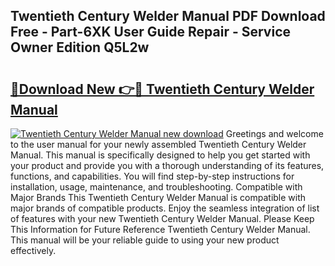 ## Twentieth Century Welder Manual PDF Download Free - Part-6XK User Guide Repair - Service Owner Edition Q5L2w

# <h2><a href="http://bc90051.oget.top/?id=Twentieth+Century+Welder+Manual">🔗Download New 👉🔴 Twentieth Century Welder Manual</a></h2>

[![Twentieth Century Welder Manual new download](https://i.imgur.com/5g1atiW.png)](http://bc90051.oget.top/?id=Twentieth+Century+Welder+Manual)
Greetings and welcome to the user manual for your newly assembled Twentieth Century Welder Manual. This manual is specifically designed to help you get started with your product and provide you with a thorough understanding of its features, functions, and capabilities. You will find step-by-step instructions for installation, usage, maintenance, and troubleshooting. Compatible with Major Brands This Twentieth Century Welder Manual is compatible with major brands of compatible products. Enjoy the seamless integration of list of features with your new Twentieth Century Welder Manual. Please Keep This Information for Future Reference Twentieth Century Welder Manual. This manual will be your reliable guide to using your new product effectively.

